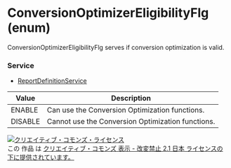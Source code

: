 # ConversionOptimizerEligibilityFlg (enum)
ConversionOptimizerEligibilityFlg serves  if conversion optimization is valid.
### Service
+ [ReportDefinitionService](../services/ReportDefinitionService.md)

| Value | Description | 
|---|---|
| ENABLE| Can use the Conversion Optimization functions. |
| DISABLE| Cannot use the Conversion Optimization functions. |
<a rel="license" href="http://creativecommons.org/licenses/by-nd/2.1/jp/"><img alt="クリエイティブ・コモンズ・ライセンス" style="border-width:0" src="https://i.creativecommons.org/l/by-nd/2.1/jp/88x31.png" /></a><br />この 作品 は <a rel="license" href="http://creativecommons.org/licenses/by-nd/2.1/jp/">クリエイティブ・コモンズ 表示 - 改変禁止 2.1 日本 ライセンスの下に提供されています。</a>

